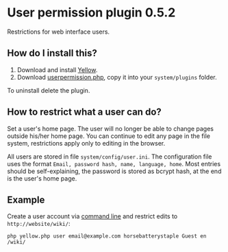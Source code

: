 User permission plugin 0.5.2
============================
Restrictions for web interface users.

How do I install this?
----------------------
1. Download and install [Yellow](https://github.com/datenstrom/yellow/).  
2. Download [userpermission.php](userpermission.php?raw=true), copy it into your `system/plugins` folder.  

To uninstall delete the plugin.

How to restrict what a user can do?
-----------------------------------
Set a user's home page. The user will no longer be able to change pages outside his/her home page. 
You can continue to edit any page in the file system, restrictions apply only to editing in the browser.

All users are stored in file `system/config/user.ini`. The configuration file uses the format `Email, password hash, name, language, home`. Most entries should be self-explaining, the password is stored as bcrypt hash, at the end is the user's home page.

Example
-------
Create a user account via [command line](https://github.com/datenstrom/yellow/wiki/Yellow-API#command-line) and restrict edits to `http://website/wiki/`:

    php yellow.php user email@example.com horsebatterystaple Guest en /wiki/
